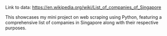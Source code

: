 Link to data: https://en.wikipedia.org/wiki/List_of_companies_of_Singapore

This showcases my mini project on web scraping using Python, featuring a comprehensive list of companies in Singapore along with their respective purposes.

